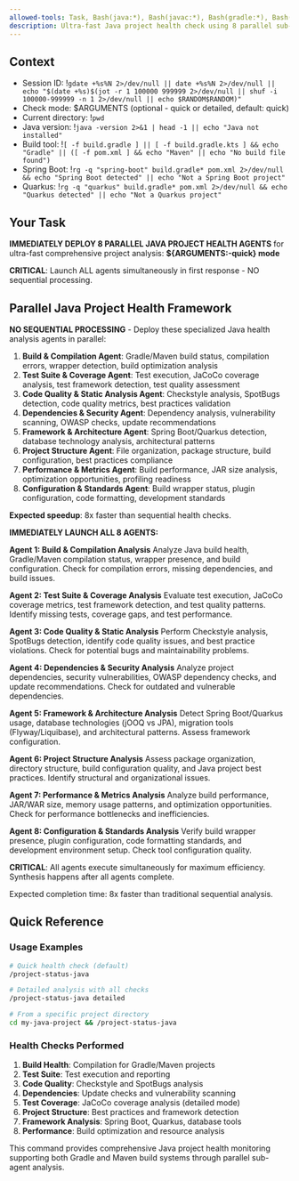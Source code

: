 ```yaml
---
allowed-tools: Task, Bash(java:*), Bash(javac:*), Bash(gradle:*), Bash(mvn:*), Bash(fd:*), Bash(rg:*), Bash(jq:*), Bash(gdate:*), Bash(echo:*), Bash(which:*), Bash(eza:*), Bash(bat:*)
description: Ultra-fast Java project health check using 8 parallel sub-agents for comprehensive Gradle/Maven analysis
---
```


## Context

- Session ID: !`gdate +%s%N 2>/dev/null || date +%s%N 2>/dev/null || echo "$(date +%s)$(jot -r 1 100000 999999 2>/dev/null || shuf -i 100000-999999 -n 1 2>/dev/null || echo $RANDOM$RANDOM)"`
- Check mode: $ARGUMENTS (optional - quick or detailed, default: quick)
- Current directory: !`pwd`
- Java version: !`java -version 2>&1 | head -1 || echo "Java not installed"`
- Build tool: !`[ -f build.gradle ] || [ -f build.gradle.kts ] && echo "Gradle" || ([ -f pom.xml ] && echo "Maven" || echo "No build file found")`
- Spring Boot: !`rg -q "spring-boot" build.gradle* pom.xml 2>/dev/null && echo "Spring Boot detected" || echo "Not a Spring Boot project"`
- Quarkus: !`rg -q "quarkus" build.gradle* pom.xml 2>/dev/null && echo "Quarkus detected" || echo "Not a Quarkus project"`

## Your Task

**IMMEDIATELY DEPLOY 8 PARALLEL JAVA PROJECT HEALTH AGENTS** for ultra-fast comprehensive project analysis: **${ARGUMENTS:-quick} mode**

**CRITICAL**: Launch ALL agents simultaneously in first response - NO sequential processing.

## Parallel Java Project Health Framework

**NO SEQUENTIAL PROCESSING** - Deploy these specialized Java health analysis agents in parallel:

1. **Build & Compilation Agent**: Gradle/Maven build status, compilation errors, wrapper detection, build optimization analysis
2. **Test Suite & Coverage Agent**: Test execution, JaCoCo coverage analysis, test framework detection, test quality assessment
3. **Code Quality & Static Analysis Agent**: Checkstyle analysis, SpotBugs detection, code quality metrics, best practices validation
4. **Dependencies & Security Agent**: Dependency analysis, vulnerability scanning, OWASP checks, update recommendations
5. **Framework & Architecture Agent**: Spring Boot/Quarkus detection, database technology analysis, architectural patterns
6. **Project Structure Agent**: File organization, package structure, build configuration, best practices compliance
7. **Performance & Metrics Agent**: Build performance, JAR size analysis, optimization opportunities, profiling readiness
8. **Configuration & Standards Agent**: Build wrapper status, plugin configuration, code formatting, development standards

**Expected speedup**: 8x faster than sequential health checks.

**IMMEDIATELY LAUNCH ALL 8 AGENTS:**

**Agent 1: Build & Compilation Analysis**
Analyze Java build health, Gradle/Maven compilation status, wrapper presence, and build configuration. Check for compilation errors, missing dependencies, and build issues.

**Agent 2: Test Suite & Coverage Analysis**
Evaluate test execution, JaCoCo coverage metrics, test framework detection, and test quality patterns. Identify missing tests, coverage gaps, and test performance.

**Agent 3: Code Quality & Static Analysis**
Perform Checkstyle analysis, SpotBugs detection, identify code quality issues, and best practice violations. Check for potential bugs and maintainability problems.

**Agent 4: Dependencies & Security Analysis**
Analyze project dependencies, security vulnerabilities, OWASP dependency checks, and update recommendations. Check for outdated and vulnerable dependencies.

**Agent 5: Framework & Architecture Analysis**
Detect Spring Boot/Quarkus usage, database technologies (jOOQ vs JPA), migration tools (Flyway/Liquibase), and architectural patterns. Assess framework configuration.

**Agent 6: Project Structure Analysis**
Assess package organization, directory structure, build configuration quality, and Java project best practices. Identify structural and organizational issues.

**Agent 7: Performance & Metrics Analysis**
Analyze build performance, JAR/WAR size, memory usage patterns, and optimization opportunities. Check for performance bottlenecks and inefficiencies.

**Agent 8: Configuration & Standards Analysis**
Verify build wrapper presence, plugin configuration, code formatting standards, and development environment setup. Check tool configuration quality.

**CRITICAL**: All agents execute simultaneously for maximum efficiency. Synthesis happens after all agents complete.

Expected completion time: 8x faster than traditional sequential analysis.

## Quick Reference

### Usage Examples

```bash
# Quick health check (default)
/project-status-java

# Detailed analysis with all checks
/project-status-java detailed

# From a specific project directory
cd my-java-project && /project-status-java
```

### Health Checks Performed

1. **Build Health**: Compilation for Gradle/Maven projects
2. **Test Suite**: Test execution and reporting
3. **Code Quality**: Checkstyle and SpotBugs analysis
4. **Dependencies**: Update checks and vulnerability scanning
5. **Test Coverage**: JaCoCo coverage analysis (detailed mode)
6. **Project Structure**: Best practices and framework detection
7. **Framework Analysis**: Spring Boot, Quarkus, database tools
8. **Performance**: Build optimization and resource analysis

This command provides comprehensive Java project health monitoring supporting both Gradle and Maven build systems through parallel sub-agent analysis.
